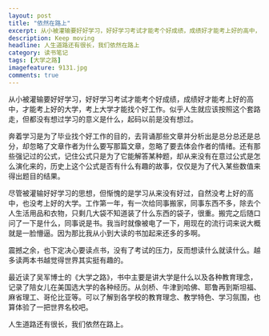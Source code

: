 ```yaml
---
layout: post
title: "依然在路上"
excerpt: 从小被灌输要好好学习，好好学习考试才能考个好成绩，成绩好才能考上好的高中，才能考上好的大学，考上大学才能找个好工作。似乎人生就应该按照这个套路走，但都没有想过学习的意义是什么，起码以前是没有想过。
description: Keep moving
headline: 人生道路还有很长，我们依然在路上
category: 读书笔记
tags: [大学之路]
imagefeature: 9131.jpg
comments: true
---
```


从小被灌输要好好学习，好好学习考试才能考个好成绩，成绩好才能考上好的高中，才能考上好的大学，考上大学才能找个好工作。似乎人生就应该按照这个套路走，但都没有想过学习的意义是什么，起码以前是没有想过。

奔着学习是为了毕业找个好工作的目的，去背诵那些文章并分析出是总分总还是总分，却忽略了文章作者为什么要写那篇文章，忽略了要去体会作者的情绪。还有那些强记过的公式，记住公式只是为了它能解答某种题，却从来没有在意过公式是怎么演化来的，历史上这个公式是否有什么有趣的故事，仅仅是为了代入某些数值来得出题目的结果。

尽管被灌输好好学习的思想，但惭愧的是学习从来没有好过，自然没考上好的高中，也没考上好的大学。工作第一年，有一次给同事搬家，同事东西不多，除去个人生活用品和衣物，只剩几大袋不知道装了什么东西的袋子，很重。搬完之后随口问了一下是什么，同事说是书。我当时就像被电了一下，用现在的流行词来说大概就是一脸懵逼。因为那比我从小到大读的书加起来还多的多啊。

震撼之余，也下定决心要读点书，没有了考试的压力，反而想读什么就读什么。越多读两本书越觉得世界其实挺有趣的。

最近读了吴军博士的《大学之路》，书中主要是讲大学是什么以及各种教育理念，记录了陪女儿在美国选大学的各种经历。从剑桥、牛津到哈佛、耶鲁再到斯坦福、麻省理工、哥伦比亚等。可以了解到各学校的教育理念、教学特色、学习氛围，也算体验了一把世界名校吧。

人生道路还有很长，我们依然在路上。


